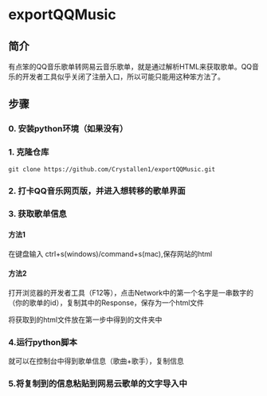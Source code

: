 # exportQQMusic

## 简介
有点笨的QQ音乐歌单转网易云音乐歌单，就是通过解析HTML来获取歌单。QQ音乐的开发者工具似乎关闭了注册入口，所以可能只能用这种笨方法了。

## 步骤
### 0. 安装python环境（如果没有）

### 1. 克隆仓库
``` 
git clone https://github.com/Crystallen1/exportQQMusic.git
```
### 2. 打卡QQ音乐网页版，并进入想转移的歌单界面


### 3. 获取歌单信息
#### 方法1
在键盘输入 ctrl+s(windows)/command+s(mac),保存网站的html
#### 方法2
打开浏览器的开发者工具（F12等），点击Network中的第一个名字是一串数字的（你的歌单的id），复制其中的Response，保存为一个html文件


将获取到的html文件放在第一步中得到的文件夹中
### 4.运行python脚本
就可以在控制台中得到歌单信息（歌曲+歌手），复制信息
### 5.将复制到的信息粘贴到网易云歌单的文字导入中